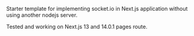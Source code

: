 Starter template for implementing socket.io in Next.js application without using another nodejs server.

Tested and working on Next.js 13 and 14.0.1 pages route.